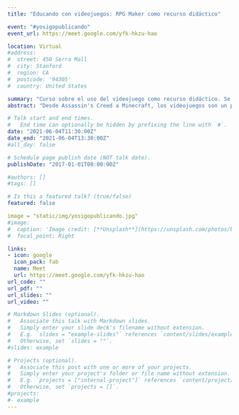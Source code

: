 ```yaml
---
title: "Educando con videojuegos: RPG Maker como recurso didáctico"

event: "#yosigopublicando"
event_url: https://meet.google.com/yfk-hkzu-hao

location: Virtual
#address:
#  street: 450 Serra Mall
#  city: Stanford
#  region: CA
#  postcode: '94305'
#  country: United States

summary: "Curso sobre el uso del videojuego como recurso didáctico. Se realizará una introducción práctica a RPG Maker, una potente herramienta de creación de videojuegos que no requiere conocimientos de programación. Se presentará su interfaz y principales características usando para ello un caso práctico."
abstract: "Desde Assassin's Creed a Minecraft, los videojuegos son un potente recurso didáctico. Ya sea para acercar de manera más dinámica e inmersiva los conocimientos al alumnado o para crear entornos virtuales que potencien determinadas habilidades o competencias. En este curso se va a realizar un breve repaso a la utilidad de los videojuegos dentro de las aulas y se va a introducir RPG Maker, una potente e intuitiva herramienta para el desarrollo de videojuegos. Gracias a sus posibilidades se pueden crear juegos educativos a medida sin tener ningún tipo de conocimiento en desarrollo de videojuegos o programación. De esta forma, se repasará su interfaz y principales características, usando para ello un caso reciente elaborado en RPG Maker MV. El objetivo es ofrecer un acercamiento práctico que sirva como primer paso para todas las personas interesadas en hacer uso de este recurso didáctico."

# Talk start and end times.
#   End time can optionally be hidden by prefixing the line with `#`.
date: "2021-06-04T11:30:00Z"
date_end: "2021-06-04T13:30:00Z"
#all_day: false

# Schedule page publish date (NOT talk date).
publishDate: "2017-01-01T00:00:00Z"

#authors: []
#tags: []

# Is this a featured talk? (true/false)
featured: false

image = "static/img/yosigopublicando.jpg"
#image:
#  caption: 'Image credit: [**Unsplash**](https://unsplash.com/photos/bzdhc5b3Bxs)'
#  focal_point: Right

links:
- icon: google
  icon_pack: fab
  name: Meet
  url: https://meet.google.com/yfk-hkzu-hao
url_code: ""
url_pdf: ""
url_slides: ""
url_video: ""

# Markdown Slides (optional).
#   Associate this talk with Markdown slides.
#   Simply enter your slide deck's filename without extension.
#   E.g. `slides = "example-slides"` references `content/slides/example-slides.md`.
#   Otherwise, set `slides = ""`.
#slides: example

# Projects (optional).
#   Associate this post with one or more of your projects.
#   Simply enter your project's folder or file name without extension.
#   E.g. `projects = ["internal-project"]` references `content/project/deep-learning/index.md`.
#   Otherwise, set `projects = []`.
#projects:
#- example
---
```


